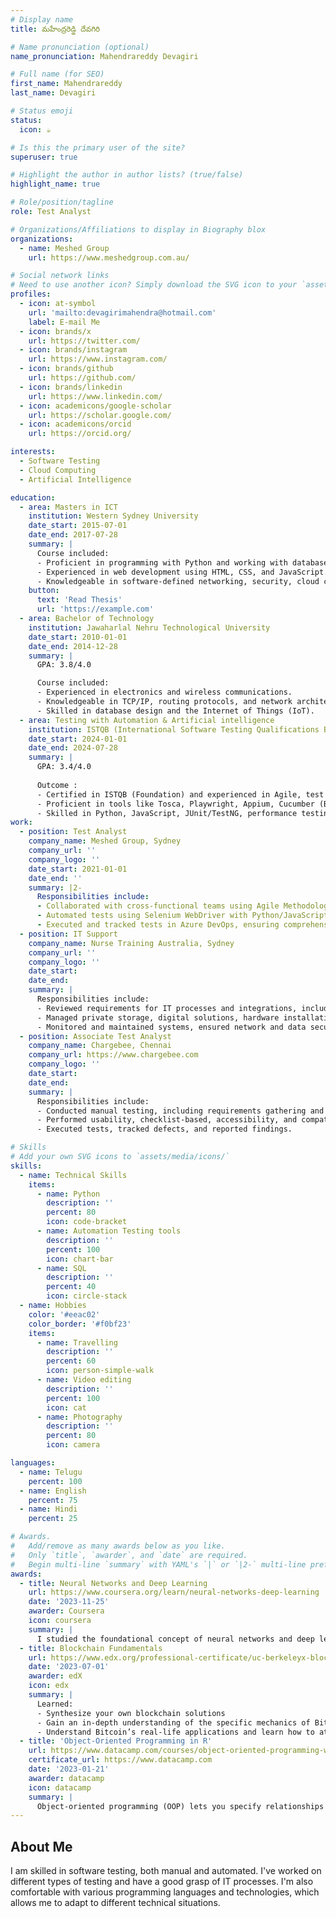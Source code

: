 ```yaml
---
# Display name
title: మహేంద్రరెడ్డి దేవగిరి

# Name pronunciation (optional)
name_pronunciation: Mahendrareddy Devagiri

# Full name (for SEO)
first_name: Mahendrareddy
last_name: Devagiri

# Status emoji
status:
  icon: ☕️

# Is this the primary user of the site?
superuser: true

# Highlight the author in author lists? (true/false)
highlight_name: true

# Role/position/tagline
role: Test Analyst

# Organizations/Affiliations to display in Biography blox
organizations:
  - name: Meshed Group
    url: https://www.meshedgroup.com.au/

# Social network links
# Need to use another icon? Simply download the SVG icon to your `assets/media/icons/` folder.
profiles:
  - icon: at-symbol
    url: 'mailto:devagirimahendra@hotmail.com'
    label: E-mail Me
  - icon: brands/x
    url: https://twitter.com/
  - icon: brands/instagram
    url: https://www.instagram.com/
  - icon: brands/github
    url: https://github.com/
  - icon: brands/linkedin
    url: https://www.linkedin.com/
  - icon: academicons/google-scholar
    url: https://scholar.google.com/
  - icon: academicons/orcid
    url: https://orcid.org/

interests:
  - Software Testing
  - Cloud Computing
  - Artificial Intelligence

education:
  - area: Masters in ICT
    institution: Western Sydney University
    date_start: 2015-07-01
    date_end: 2017-07-28
    summary: |
      Course included:
      - Proficient in programming with Python and working with database systems like SQL.
      - Experienced in web development using HTML, CSS, and JavaScript.
      - Knowledgeable in software-defined networking, security, cloud computing, and project management.
    button:
      text: 'Read Thesis'
      url: 'https://example.com'
  - area: Bachelor of Technology
    institution: Jawaharlal Nehru Technological University
    date_start: 2010-01-01
    date_end: 2014-12-28
    summary: |
      GPA: 3.8/4.0

      Course included:
      - Experienced in electronics and wireless communications.
      - Knowledgeable in TCP/IP, routing protocols, and network architecture.
      - Skilled in database design and the Internet of Things (IoT).
  - area: Testing with Automation & Artificial intelligence 
    institution: ISTQB (International Software Testing Qualifications Board)
    date_start: 2024-01-01
    date_end: 2024-07-28
    summary: |
      GPA: 3.4/4.0
      
      Outcome :
      - Certified in ISTQB (Foundation) and experienced in Agile, test automation, and cloud infrastructure (AWS, Azure, Oracle).
      - Proficient in tools like Tosca, Playwright, Appium, Cucumber (BDD), Bugzilla, Git, SQL, Postman (API testing), and collaboration tools like JIRA, Confluence, Azure DevOps, and Slack, with experience across Windows, Linux, and MacOS.
      - Skilled in Python, JavaScript, JUnit/TestNG, performance testing, penetration testing, mobile testing, unit testing, Java, NoSQL databases, cloud testing, virtualization, containerization, cloud-based LLM fine-tuning, AI chatbot creation, and big data, with strong academic scores in GRE (305/340) and PTE (82/90).
work:
  - position: Test Analyst
    company_name: Meshed Group, Sydney
    company_url: ''
    company_logo: ''
    date_start: 2021-01-01
    date_end: ''
    summary: |2-
      Responsibilities include:
      - Collaborated with cross-functional teams using Agile Methodology to review requirements, lead testing efforts, and ensure alignment with project goals across various test phases.
      - Automated tests using Selenium WebDriver with Python/JavaScript and Jenkins, developing and maintaining test automation frameworks.
      - Executed and tracked tests in Azure DevOps, ensuring comprehensive test coverage and high-quality standards throughout the software development lifecycle.
  - position: IT Support
    company_name: Nurse Training Australia, Sydney
    company_url: ''
    company_logo: ''
    date_start: 
    date_end: 
    summary: |
      Responsibilities include:
      - Reviewed requirements for IT processes and integrations, including Student Management systems like VETtrak, RTO-Manager, Online Systems, Canvas, and E-zone.
      - Managed private storage, digital solutions, hardware installation, software configuration, networks, printers, scanners, and provided technical support for various systems.
      - Monitored and maintained systems, ensured network and data security, managed network access, backup systems, timely response to technical issues, account setup, and created IT documentation and tutorials.
  - position: Associate Test Analyst
    company_name: Chargebee, Chennai
    company_url: https://www.chargebee.com
    company_logo: ''
    date_start: 
    date_end: 
    summary: |
      Responsibilities include:
      - Conducted manual testing, including requirements gathering and test case creation.
      - Performed usability, checklist-based, accessibility, and compatibility testing.
      - Executed tests, tracked defects, and reported findings.

# Skills
# Add your own SVG icons to `assets/media/icons/`
skills:
  - name: Technical Skills
    items:
      - name: Python
        description: ''
        percent: 80
        icon: code-bracket
      - name: Automation Testing tools
        description: ''
        percent: 100
        icon: chart-bar
      - name: SQL
        description: ''
        percent: 40
        icon: circle-stack
  - name: Hobbies
    color: '#eeac02'
    color_border: '#f0bf23'
    items:
      - name: Travelling
        description: ''
        percent: 60
        icon: person-simple-walk
      - name: Video editing
        description: ''
        percent: 100
        icon: cat
      - name: Photography
        description: ''
        percent: 80
        icon: camera

languages:
  - name: Telugu
    percent: 100
  - name: English
    percent: 75
  - name: Hindi
    percent: 25

# Awards.
#   Add/remove as many awards below as you like.
#   Only `title`, `awarder`, and `date` are required.
#   Begin multi-line `summary` with YAML's `|` or `|2-` multi-line prefix and indent 2 spaces below.
awards:
  - title: Neural Networks and Deep Learning
    url: https://www.coursera.org/learn/neural-networks-deep-learning
    date: '2023-11-25'
    awarder: Coursera
    icon: coursera
    summary: |
      I studied the foundational concept of neural networks and deep learning. By the end, I was familiar with the significant technological trends driving the rise of deep learning; build, train, and apply fully connected deep neural networks; implement efficient (vectorized) neural networks; identify key parameters in a neural network’s architecture; and apply deep learning to your own applications.
  - title: Blockchain Fundamentals
    url: https://www.edx.org/professional-certificate/uc-berkeleyx-blockchain-fundamentals
    date: '2023-07-01'
    awarder: edX
    icon: edx
    summary: |
      Learned:
      - Synthesize your own blockchain solutions
      - Gain an in-depth understanding of the specific mechanics of Bitcoin
      - Understand Bitcoin’s real-life applications and learn how to attack and destroy Bitcoin, Ethereum, smart contracts and Dapps, and alternatives to Bitcoin’s Proof-of-Work consensus algorithm
  - title: 'Object-Oriented Programming in R'
    url: https://www.datacamp.com/courses/object-oriented-programming-with-s3-and-r6-in-r
    certificate_url: https://www.datacamp.com
    date: '2023-01-21'
    awarder: datacamp
    icon: datacamp
    summary: |
      Object-oriented programming (OOP) lets you specify relationships between functions and the objects that they can act on, helping you manage complexity in your code. This is an intermediate level course, providing an introduction to OOP, using the S3 and R6 systems. S3 is a great day-to-day R programming tool that simplifies some of the functions that you write. R6 is especially useful for industry-specific analyses, working with web APIs, and building GUIs.
---
```


## About Me

I am skilled in software testing, both manual and automated. I've worked on different types of testing and have a good grasp of IT processes. I'm also comfortable with various programming languages and technologies, which allows me to adapt to different technical situations.
